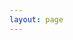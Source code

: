 ```yaml
---
layout: page
---
```

<script setup>
import {
  VPTeamPage,
  VPTeamPageTitle,
  VPTeamMembers,
  VPTeamPageSection
} from 'vitepress/theme'

import { members, contributors } from '../static/members'
</script>

<VPTeamPage>
  <VPTeamPageTitle>
    <template #title>
      <div class="text-[#ab5ac7]">
        Our Team
      </div>
    </template>
    <template #lead>
      L'équipe de dévelopement de EyeTrackVR est gèré par une équipe internationale,
      quelque d'entre eux ont été choisis d'être mis en avant ci-dessous.<br>
        <br>
      Les développeurs de EyetrackVR sont un groupe de personnes qui sont passionés par les domaines de la réalité cirtuelle et augmanté.
    </template>
  </VPTeamPageTitle>
  <VPTeamMembers
    size="medium"
    :members="members"
  />
  <VPTeamPageSection>
    <template #title>Contributeurs</template>
    <template #lead>Ceux qui ont activement contribué au developpement.<br> Support communautaire</template>
    <template #members>
      <VPTeamMembers size="small" :members="contributors" />
    </template>
  </VPTeamPageSection>
  <VPTeamPageSection>
    <template #title>Phylosophie</template>
    <template #lead>
        Les <a class="custom-links" href="/intro" target="_blank">guides</a> sur ce site contient des notes de notre propre équipe 
        (pas toutes aussi soignés que les autres) que l'on donnes pour que d'autres personnes puisses les utiliser<br>
        <br>
        On espère que tu trouvera quleque chose d'utile ici aussi<br>
        <br>
        On est militant du modèle<a class="custom-links" href="https://fr.wikipedia.org/wiki/Open_source" target="_blank">open source</a>.<br>
        <br>
        C'est donc pour ça que nous nous éfforçons à faire en sorte que notre travail soit ouvert aux autres pour être regardé, reproduit et/ou réutilisé.
    </template>
  </VPTeamPageSection>
</VPTeamPage>
